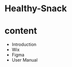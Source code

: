 # Healthy-Snack
<h1>content</h1> 
 <ul>
  <li>Introduction</li>
  <li>Wix</li>
  <li>Figma</li>
  <li>User Manual</li>
  </ul>
